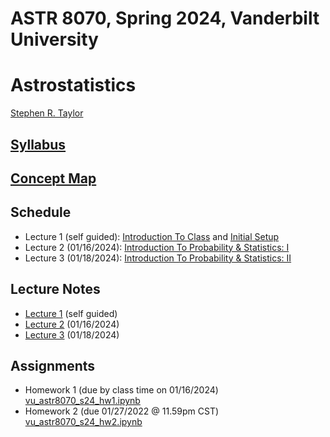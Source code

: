 # ASTR 8070, Spring 2024, Vanderbilt University
# Astrostatistics

[Stephen R. Taylor](https://my.vanderbilt.edu/stephentaylor/) 

## [Syllabus](ASTR8070_Syllabus_Spring2024.pdf)
## [Concept Map](ASTR8070__ConceptMap.pdf)

## Schedule

* Lecture 1 (self guided): [Introduction To Class](lectures/Lecture_1a.ipynb) and [Initial Setup](lectures/Lecture_1b.ipynb)
* Lecture 2 (01/16/2024): [Introduction To Probability & Statistics: I](lectures/Lecture_2.ipynb)
* Lecture 3 (01/18/2024): [Introduction To Probability & Statistics: II](lectures/Lecture_3.ipynb)
<!--
* Lecture 4 (01/27/2022): [Introduction To Probability & Statistics: III](lectures/Lecture_4.ipynb)
* Lecture 5 (02/01/2022): [Classical/Frequentist Statistical Inference: I](lectures/Lecture_5.ipynb)
* Lecture 6 (02/03/2022): [Classical/Frequentist Statistical Inference: II](lectures/Lecture_6.ipynb)
* Lecture 7 (02/08/2022): [Classical/Frequentist Statistical Inference: III](lectures/Lecture_7.ipynb)
* Lecture 8 (02/10/2022): [Bayesian Statistical Inference: I](lectures/Lecture_8.ipynb)
* Lecture 9 (02/15/2022): [Bayesian Statistical Inference: II](lectures/Lecture_9.ipynb)
* Lecture 10 (02/17/2022): [Bayesian Statistical Inference: III](lectures/Lecture_10.ipynb)
* Lecture 11 (02/22/2022): [Bayesian Statistical Inference: IV](lectures/Lecture_11.ipynb)
* Lecture 12 (02/24/2022): [Bayesian Statistical Inference: V](lectures/Lecture_12.ipynb)
* Lecture 13 (03/01/2022): [Data Mining & Machine Learning: Intro to Scikit-Learn](lectures/Lecture_13.ipynb)
* Lecture 14 (03/03/2022): [Density Estimation & Clustering](lectures/Lecture_14.ipynb)
* Lecture 15 (03/15/2022): [Dimensional Reduction: I](lectures/Lecture_15.ipynb)
* Lecture 16 (03/17/2022): [Dimensional Reduction: II](lectures/Lecture_16.ipynb)
* Lecture 17 (03/22/2022): [Regression: I](lectures/Lecture_17.ipynb)
* Lecture 18 (03/24/2022): [Regression: II](lectures/Lecture_18.ipynb)
* Lecture 19 (03/29/2022): [Classification: I](lectures/Lecture_19.ipynb)
* Lecture 20 (03/31/2022): [Classification: II](lectures/Lecture_20.ipynb)
* Lecture 21 (04/05/2022): [Deep Learning: I](lectures/Lecture_21.ipynb)
* Lecture 22 (04/07/2022): [Deep Learning: II](lectures/Lecture_22.ipynb)
* Lecture 23 (04/14/2022): [Time Series Analysis: I](lectures/Lecture_23.ipynb)
* Lecture 24 (04/19/2022): [Time Series Analysis: II](lectures/Lecture_24.ipynb)
-->

## Lecture Notes

* [Lecture 1](lectures/notes/Lecture%201.pdf) (self guided)
* [Lecture 2](lectures/notes/Lecture%202.pdf) (01/16/2024)
* [Lecture 3](lectures/notes/Lecture%203.pdf) (01/18/2024)
<!--
* [Lecture 4](lectures/notes/Lecture%204.pdf) (01/27/2022)
* [Lecture 5](lectures/notes/Lecture%205.pdf) (02/01/2022)
* [Lecture 6](lectures/notes/Lecture%206.pdf) (02/03/2022)
* [Lecture 7](lectures/notes/Lecture%207.pdf) (02/08/2022)
* [Lecture 8](lectures/notes/Lecture%208.pdf) (02/10/2022)
* [Lecture 9](lectures/notes/Lecture%209.pdf) (02/15/2022)
* [Lecture 10](lectures/notes/Lecture%2010.pdf) (02/17/2022)
* [Lecture 11](lectures/notes/Lecture%2011.pdf) (02/22/2022)
* [Lecture 12](lectures/notes/Lecture%2012.pdf) (02/24/2022)
* [Lecture 13](lectures/notes/Lecture%2013.pdf) (03/01/2022)
* [Lecture 14](lectures/notes/Lecture%2014.pdf) (03/03/2022)
* [Lecture 15](lectures/notes/Lecture%2015.pdf) (03/15/2022)
* [Lecture 16](lectures/notes/Lecture%2016.pdf) (03/17/2022)
* [Lecture 17](lectures/notes/Lecture%2017.pdf) (03/22/2022)
* [Lecture 18](lectures/notes/Lecture%2018.pdf) (03/24/2022)
* [Lecture 19](lectures/notes/Lecture%2019.pdf) (03/29/2022)
* [Lecture 20](lectures/notes/Lecture%2020.pdf) (03/31/2022)
* [Lecture 21](lectures/notes/Lecture%2021.pdf) (04/05/2022)
* [Lecture 22](lectures/notes/Lecture%2022.pdf) (04/07/2022)
* [Lecture 23](lectures/notes/Lecture%2023.pdf) (04/14/2022)
* [Lecture 24](lectures/notes/Lecture%2024.pdf) (04/19/2022)
-->

## Assignments

* Homework 1 (due by class time on 01/16/2024) [vu_astr8070_s24_hw1.ipynb](coursework/homeworks/vu_astr8070_s24_hw1.ipynb)
* Homework 2 (due 01/27/2022 @ 11.59pm CST) [vu_astr8070_s24_hw2.ipynb](coursework/homeworks/vu_astr8070_s24_hw2.ipynb)
<!--
* Homework 3 (due 02/12/2022 @ 11.59pm CST) [vu_astr8070_s22_hw3.ipynb](coursework/homeworks/vu_astr8070_s22_hw3.ipynb)
* Homework 4 (due 02/26/2022 @ 11.59pm CST) [vu_astr8070_s22_hw4.ipynb](coursework/homeworks/vu_astr8070_s22_hw4.ipynb)
* Homework 5 (due 03/05/2022 @ 11.59pm CST) [vu_astr8070_s22_hw5.ipynb](coursework/homeworks/vu_astr8070_s22_hw5.ipynb)
* Homework 6 (due 03/26/2022 @ 11.59pm CDT) [vu_astr8070_s22_hw6.ipynb](coursework/homeworks/vu_astr8070_s22_hw6.ipynb)
* Homework 7 (due 04/02/2022 @ 11.59pm CDT) [vu_astr8070_s22_hw7.ipynb](coursework/homeworks/vu_astr8070_s22_hw7.ipynb)
* Homework 8 (due 04/09/2022 @ 11.59pm CDT) [vu_astr8070_s22_hw8.ipynb](coursework/homeworks/vu_astr8070_s22_hw8.ipynb)
* Homework 9 (due 04/16/2022 @ 11.59pm CDT) [vu_astr8070_s22_hw9.ipynb](coursework/homeworks/vu_astr8070_s22_hw9.ipynb)
-->